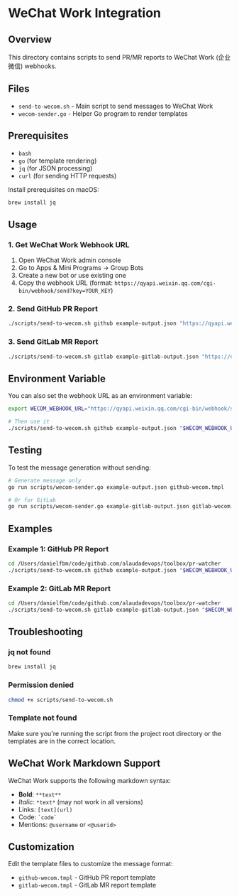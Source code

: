 # WeChat Work Integration

## Overview

This directory contains scripts to send PR/MR reports to WeChat Work (企业微信) webhooks.

## Files

- `send-to-wecom.sh` - Main script to send messages to WeChat Work
- `wecom-sender.go` - Helper Go program to render templates

## Prerequisites

- `bash`
- `go` (for template rendering)
- `jq` (for JSON processing)
- `curl` (for sending HTTP requests)

Install prerequisites on macOS:
```bash
brew install jq
```

## Usage

### 1. Get WeChat Work Webhook URL

1. Open WeChat Work admin console
2. Go to Apps & Mini Programs → Group Bots
3. Create a new bot or use existing one
4. Copy the webhook URL (format: `https://qyapi.weixin.qq.com/cgi-bin/webhook/send?key=YOUR_KEY`)

### 2. Send GitHub PR Report

```bash
./scripts/send-to-wecom.sh github example-output.json "https://qyapi.weixin.qq.com/cgi-bin/webhook/send?key=YOUR_KEY"
```

### 3. Send GitLab MR Report

```bash
./scripts/send-to-wecom.sh gitlab example-gitlab-output.json "https://qyapi.weixin.qq.com/cgi-bin/webhook/send?key=YOUR_KEY"
```

## Environment Variable

You can also set the webhook URL as an environment variable:

```bash
export WECOM_WEBHOOK_URL="https://qyapi.weixin.qq.com/cgi-bin/webhook/send?key=YOUR_KEY"

# Then use it
./scripts/send-to-wecom.sh github example-output.json "$WECOM_WEBHOOK_URL"
```

## Testing

To test the message generation without sending:

```bash
# Generate message only
go run scripts/wecom-sender.go example-output.json github-wecom.tmpl

# Or for GitLab
go run scripts/wecom-sender.go example-gitlab-output.json gitlab-wecom.tmpl
```

## Examples

### Example 1: GitHub PR Report
```bash
cd /Users/danielfbm/code/github.com/alaudadevops/toolbox/pr-watcher
./scripts/send-to-wecom.sh github example-output.json "$WECOM_WEBHOOK_URL"
```

### Example 2: GitLab MR Report
```bash
cd /Users/danielfbm/code/github.com/alaudadevops/toolbox/pr-watcher
./scripts/send-to-wecom.sh gitlab example-gitlab-output.json "$WECOM_WEBHOOK_URL"
```

## Troubleshooting

### jq not found
```bash
brew install jq
```

### Permission denied
```bash
chmod +x scripts/send-to-wecom.sh
```

### Template not found
Make sure you're running the script from the project root directory or the templates are in the correct location.

## WeChat Work Markdown Support

WeChat Work supports the following markdown syntax:
- **Bold**: `**text**`
- *Italic*: `*text*` (may not work in all versions)
- Links: `[text](url)`
- Code: `` `code` ``
- Mentions: `@username` or `<@userid>`

## Customization

Edit the template files to customize the message format:
- `github-wecom.tmpl` - GitHub PR report template
- `gitlab-wecom.tmpl` - GitLab MR report template
